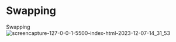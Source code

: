 # Swapping
 Swapping
![screencapture-127-0-0-1-5500-index-html-2023-12-07-14_31_53](https://github.com/Ansh-02/Swapping/assets/144118177/e20bac26-56ef-4656-ab48-5881a0061d3b)
